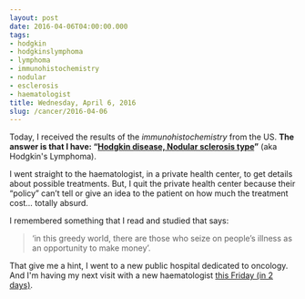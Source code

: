 ```yaml
---
layout: post
date: 2016-04-06T04:00:00.000
tags:
- hodgkin
- hodgkinslymphoma
- lymphoma
- immunohistochemistry
- nodular
- esclerosis
- haematologist
title: Wednesday, April 6, 2016
slug: /cancer/2016-04-06
---
```


Today, I received the results of the _immunohistochemistry_ from the US. **The answer is that I have: “[Hodgkin disease, Nodular sclerosis type](http://www.lls.org/lymphoma/hodgkin-lymphoma/diagnosis/hodgkin-lymphoma-subtypes)”** (aka Hodgkin's Lymphoma).

I went straight to the haematologist, in a private health center, to get details about possible treatments. But, I quit the private health center because their “policy” can’t tell or give an idea to the patient on how much the treatment cost… totally absurd.

I remembered something that I read and studied that says: 

> ‘in this greedy world, there are those who seize on people’s illness as an opportunity to make money’.

That give me a hint, I went to a new public hospital dedicated to oncology. And I'm having my next visit with a new haematologist [this Friday (in 2 days)](/cancer/2016-04-08).